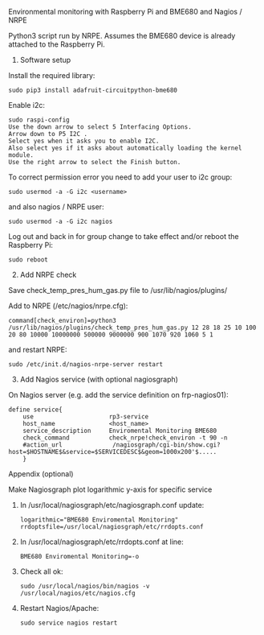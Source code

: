 Environmental monitoring with Raspberry Pi and BME680 and Nagios / NRPE

Python3 script run by NRPE. Assumes the BME680 device is already attached to the Raspberry Pi.

1. Software setup
 
Install the required library:

    sudo pip3 install adafruit-circuitpython-bme680 

Enable i2c:

    sudo raspi-config
    Use the down arrow to select 5 Interfacing Options.
    Arrow down to P5 I2C .
    Select yes when it asks you to enable I2C.
    Also select yes if it asks about automatically loading the kernel module.
    Use the right arrow to select the Finish button.

To correct permission error you need to add your user to i2c group:

    sudo usermod -a -G i2c <username> 

and also nagios / NRPE user:

    sudo usermod -a -G i2c nagios 

Log out and back in for group change to take effect and/or reboot the Raspberry Pi:

    sudo reboot 
    
2. Add NRPE check

Save check_temp_pres_hum_gas.py file to /usr/lib/nagios/plugins/
 
Add to NRPE (/etc/nagios/nrpe.cfg):

    command[check_environ]=python3 /usr/lib/nagios/plugins/check_temp_pres_hum_gas.py 12 28 18 25 10 100 20 80 10000 10000000 500000 9000000 900 1070 920 1060 5 1

and restart NRPE:

    sudo /etc/init.d/nagios-nrpe-server restart 
    
3. Add Nagios service (with optional nagiosgraph)

On Nagios server (e.g. add the service definition on frp-nagios01):

    define service{
        use                     rp3-service
        host_name               <host_name>
        service_description     Enviromental Monitoring BME680
        check_command           check_nrpe!check_environ -t 90 -n
        #action_url              /nagiosgraph/cgi-bin/show.cgi?host=$HOSTNAME$&service=$SERVICEDESC$&geom=1000x200'$.....
        }
        
Appendix (optional)

 Make Nagiosgraph plot logarithmic y-axis for specific service

1. In /usr/local/nagiosgraph/etc/nagiosgraph.conf update:

       logarithmic="BME680 Enviromental Monitoring"
       rrdoptsfile=/usr/local/nagiosgraph/etc/rrdopts.conf 

2. In /usr/local/nagiosgraph/etc/rrdopts.conf at line:

       BME680 Enviromental Monitoring=-o 

3. Check all ok:

       sudo /usr/local/nagios/bin/nagios -v /usr/local/nagios/etc/nagios.cfg 

4. Restart Nagios/Apache:

       sudo service nagios restart 

